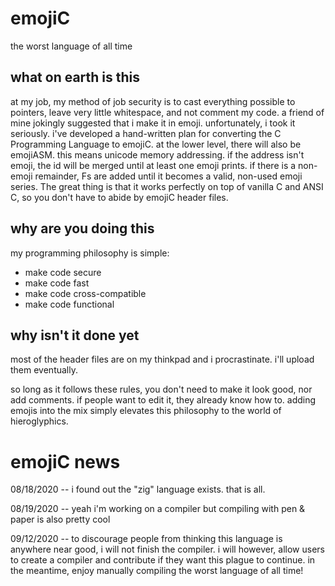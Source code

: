 # emojiC
the worst language of all time

## what on earth is this
at my job, my method of job security is to cast everything possible to pointers, leave very little whitespace, and not comment my code. a friend of mine jokingly suggested that i make it in emoji. unfortunately, i took it seriously.
i've developed a hand-written plan for converting the C Programming Language to emojiC. at the lower level, there will also be emojiASM. this means unicode memory addressing. if the address isn't emoji, the id will be merged until at least one emoji prints. if there is a non-emoji remainder, Fs are added until it becomes a valid, non-used emoji series. The great thing is that it works perfectly on top of vanilla C and ANSI C, so you don't have to abide by emojiC header files.

## why are you doing this
my programming philosophy is simple:
* make code secure
* make code fast
* make code cross-compatible
* make code functional

## why isn't it done yet
most of the header files are on my thinkpad and i procrastinate. i'll upload them eventually.

so long as it follows these rules, you don't need to make it look good, nor add comments. if people want to edit it, they already know how to.
adding emojis into the mix simply elevates this philosophy to the world of hieroglyphics.

# emojiC news
08/18/2020 -- i found out the "zig" language exists. that is all.

08/19/2020 -- yeah i'm working on a compiler but compiling with pen & paper is also pretty cool

09/12/2020 -- to discourage people from thinking this language is anywhere near good, i will not finish the compiler. i will however, allow users to create a compiler and contribute if they want this plague to continue. in the meantime, enjoy manually compiling the worst language of all time!
